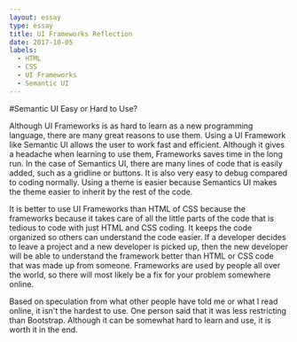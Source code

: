 ```yaml
---
layout: essay
type: essay
title: UI Frameworks Reflection
date: 2017-10-05
labels:
  - HTML
  - CSS
  - UI Frameworks
  - Semantic UI
---
```

#Semantic UI Easy or Hard to Use?

  Although UI Frameworks is as hard to learn as a new programming language, there are many great reasons to use them. Using a UI Framework like Semantic UI allows the user to work fast and efficient. Although it gives a headache when learning to use them, Frameworks saves time in the long run. In the case of Semantics UI, there are many lines of code that is easily added, such as a gridline or buttons. It is also very easy to debug compared to coding normally. Using a theme is easier because Semantics UI makes the theme easier to inherit by the rest of the code.
  
  It is better to use UI Frameworks than HTML of CSS because the frameworks because it takes care of all the little parts of the code that is tedious to code with just HTML and CSS coding. It keeps the code organized so others can understand the code easier. If a developer decides to leave a project and a new developer is picked up, then the new developer will be able to understand the framework better than HTML or CSS code that was made up from someone. Frameworks are used by people all over the world, so there will most likely be a fix for your problem somewhere online.
  
  Based on speculation from what other people have told me or what I read online, it isn't the hardest to use. One person said that it was less restricting than Bootstrap. Although it can be somewhat hard to learn and use, it is worth it in the end.
